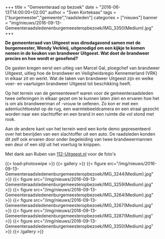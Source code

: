 +++
title = "Gemeenteraad op bezoek"
date = "2016-06-13T14:00:00+02:00"
author = "Sven Kortekaas"
tags = ["burgemeester","gemeente","raadsleden"]
categories = ["nieuws"]
banner = "img/nieuws/2016-09-13-Gemeenteraadsledenenburgemeesteropbezoek/IMG_3350(Medium).jpg"
+++

**De gemeenteraad van Uitgeest was dinsdagavond samen met de burgemeester, Wendy Verkleij, uitgenodigd om een kijkje te komen nemen in de keuken van brandweer Uitgeest. Wat doet de brandweer precies en hoe wordt er geoefend?**  

De gasten kregen eerst een uitleg van Marcel Gal, ploegchef van brandweer Uitgeest, uitleg hoe de brandweer en Veiligheidsregio Kennemerland (VRK) in elkaar zit en werkt. Wat de taken van brandweer Uitgeest zijn en welke voer- en vaartuigen brandweer Uitgeest tot beschikking heeft.   

Op het terrein van de gemeentewerf waren voor de gemeenteraadsleden twee oefeningen in elkaar gezet om te kunnen laten zien en ervaren hoe het is om als brandweerman of -vrouw te oefenen. Zo kon er met een ademluchttoestel op de rug, een warmtebeeldcamera en een straal gezocht worden naar een slachtoffer en een brand in een ruimte die vol stond met rook.  

Aan de andere kant van het terrein werd een korte demo gepresenteerd over het bevrijden van een slachtoffer uit een auto. De raadsleden konden dit zelf ook ervaren door onder begeleiding van twee brandweermannen een deur of een stijl uit het voertuig te knippen.  

Met dank aan Ruben van [112-Uitgeest.nl](https://www.112-uitgeest.nl) voor de foto's  

{{< load-photoswipe >}}
{{< gallery >}}
  {{< figure src="/img/nieuws/2016-09-13-Gemeenteraadsledenenburgemeesteropbezoek/IMG_3244(Medium).jpg" >}}
  {{< figure src="/img/nieuws/2016-09-13-Gemeenteraadsledenenburgemeesteropbezoek/IMG_3259(Medium).jpg" >}}
  {{< figure src="/img/nieuws/2016-09-13-Gemeenteraadsledenenburgemeesteropbezoek/IMG_3264(Medium).jpg" >}}
  {{< figure src="/img/nieuws/2016-09-13-Gemeenteraadsledenenburgemeesteropbezoek/IMG_3267(Medium).jpg" >}}
  {{< figure src="/img/nieuws/2016-09-13-Gemeenteraadsledenenburgemeesteropbezoek/IMG_3287(Medium).jpg" >}}
  {{< figure src="/img/nieuws/2016-09-13-Gemeenteraadsledenenburgemeesteropbezoek/IMG_3350(Medium).jpg" >}}
{{< /gallery >}}
